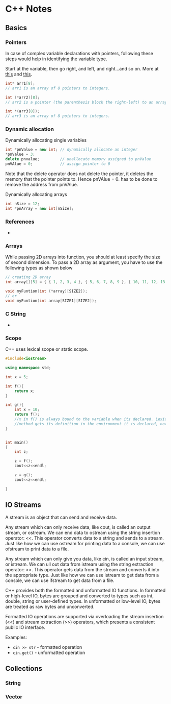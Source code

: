 # C++ Notes  
  
## Basics
  
### Pointers
  
 In case of complex variable declarations with pointers, following these steps would help in identifying the variable type. 
 
 Start at the variable, then go right, and left, and right...and so on. More at [this](https://stackoverflow.com/questions/859634/c-pointer-to-array-array-of-pointers-disambiguation/859676#859676) and [this](https://stackoverflow.com/questions/1257507/what-does-this-mean-const-int-var).
 
```cpp
int* arr1[8];
// arr1 is an array of 8 pointers to integers.

int (*arr2)[8];
// arr2 is a pointer (the parenthesis block the right-left) to an array of 8 integers.

int *(arr3[8]);
// arr3 is an array of 8 pointers to integers.
```

  
### Dynamic allocation  
  
Dynamically allocating single variables  
```cpp
int *pnValue = new int; // dynamically allocate an integer
*pnValue = 3;
delete pnvalue;  		// unallocate memory assigned to pnValue
pnVAlue = 0; 			// assign pointer to 0
```
Note that the delete operator does not delete the pointer,  it deletes the memory that the pointer points to. Hence pnVAlue = 0. has to be done to remove the address from pnVAlue.

Dynamically allocating arrays  
```cpp
int nSize = 12;
int *pnArray = new int[nSize];
```
  
### References
  
* 
  
### Arrays  

While passing 2D arrays into function, you should at least specify the size of second dimension. To pass a 2D array as argument, you have to use the following types as shown below  

```cpp
// creating 2D array
int array[][5] = { { 1, 2, 3, 4 }, { 5, 6, 7, 8, 9 }, { 10, 11, 12, 13 } };

void myFuntion(int (*array)[SIZE2]);
// or
void myFuntion(int array[SIZE1][SIZE2]);
```
  
### C String  
  
* 
  
### Scope
  
C++ uses lexical scope or static scope. 
  
```cpp
#include<iostream>

using namespace std;

int x = 5;

int f(){
    return x;
}

int g(){
    int x = 10;
    return f();  
    //x in f() is always bound to the variable when its declared. Lexical scoping              
    //method gets its definition in the environment it is declared, not in the one is called.
}


int main()
{
    int z;

    z = f();
    cout<<z<<endl;

    z = g();
    cout<<z<<endl;

}
```
  
## IO Streams

A stream is an object that can send and receive data.  
   
Any stream which can only receive data, like cout, is called an output stream, or ostream. We can end data to ostream using the string insertion operator:  <<. This operator converts data to a string and sends to a stream. Just like how we can use ostream for printing data to a console, we can use ofstream to print data to a file.  
  
Any stream which can only give you data, like cin, is called an input stream, or istream. We can ull out data from istream using the string extraction operator: >>. This operator gets data from the stream and converts it into the appropriate type. Just like how we can use istream to get data from a console, we can use ifstream to get data from a file.  
  
C++ provides both the formatted and unformatted IO functions. In formatted or high-level IO, bytes are grouped and converted to types such as int, double, string or user-defined types. In unformatted or low-level IO, bytes are treated as raw bytes and unconverted.  
  
Formatted IO operations are supported via overloading the stream insertion (<<) and stream extraction (>>) operators, which presents a consistent public IO interface.  
  
Examples:
* `cin >> str`  -  formatted operation
* `cin.get()`    -  unformatted operation
  
## Collections
  
### String
  

  
### Vector
  
